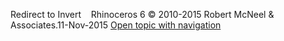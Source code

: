 ---
---

Redirect to Invert&#160;
&#160;
Rhinoceros 6 © 2010-2015 Robert McNeel &amp; Associates.11-Nov-2015
 [Open topic with navigation](invert.html) 


